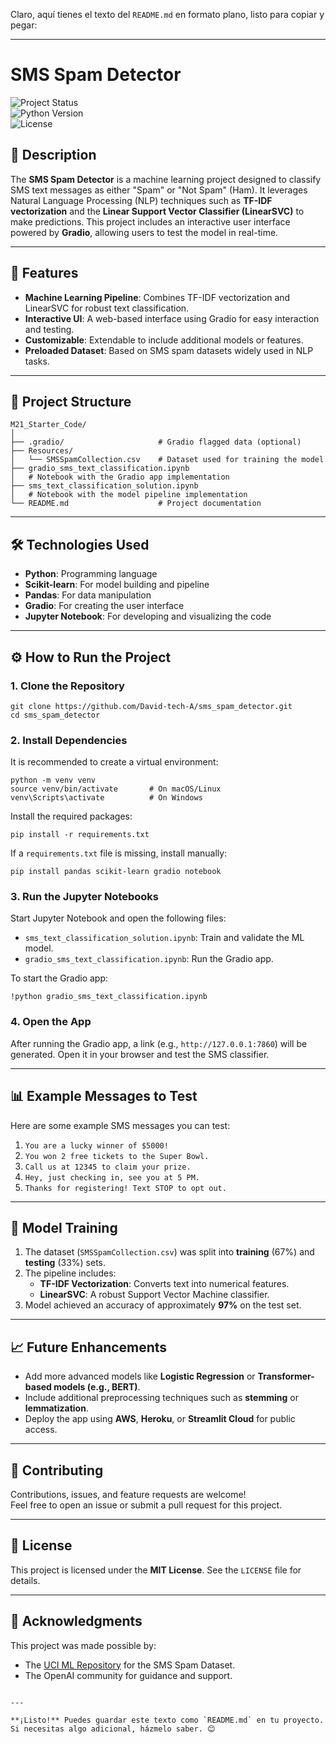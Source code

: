 Claro, aquí tienes el texto del `README.md` en formato plano, listo para copiar y pegar:

---

# SMS Spam Detector

![Project Status](https://img.shields.io/badge/Status-Completed-brightgreen)  
![Python Version](https://img.shields.io/badge/Python-3.7%2B-blue)  
![License](https://img.shields.io/badge/License-MIT-lightgrey)

## 📜 Description

The **SMS Spam Detector** is a machine learning project designed to classify SMS text messages as either "Spam" or "Not Spam" (Ham). It leverages Natural Language Processing (NLP) techniques such as **TF-IDF vectorization** and the **Linear Support Vector Classifier (LinearSVC)** to make predictions. This project includes an interactive user interface powered by **Gradio**, allowing users to test the model in real-time.

---

## 🚀 Features
- **Machine Learning Pipeline**: Combines TF-IDF vectorization and LinearSVC for robust text classification.
- **Interactive UI**: A web-based interface using Gradio for easy interaction and testing.
- **Customizable**: Extendable to include additional models or features.
- **Preloaded Dataset**: Based on SMS spam datasets widely used in NLP tasks.

---

## 📂 Project Structure

```
M21_Starter_Code/
│
├── .gradio/                     # Gradio flagged data (optional)
├── Resources/
│   └── SMSSpamCollection.csv    # Dataset used for training the model
├── gradio_sms_text_classification.ipynb
│   # Notebook with the Gradio app implementation
├── sms_text_classification_solution.ipynb
│   # Notebook with the model pipeline implementation
└── README.md                    # Project documentation
```

---

## 🛠️ Technologies Used
- **Python**: Programming language
- **Scikit-learn**: For model building and pipeline
- **Pandas**: For data manipulation
- **Gradio**: For creating the user interface
- **Jupyter Notebook**: For developing and visualizing the code

---

## ⚙️ How to Run the Project

### 1. Clone the Repository
```
git clone https://github.com/David-tech-A/sms_spam_detector.git
cd sms_spam_detector
```

### 2. Install Dependencies
It is recommended to create a virtual environment:
```
python -m venv venv
source venv/bin/activate       # On macOS/Linux
venv\Scripts\activate          # On Windows
```

Install the required packages:
```
pip install -r requirements.txt
```

If a `requirements.txt` file is missing, install manually:
```
pip install pandas scikit-learn gradio notebook
```

### 3. Run the Jupyter Notebooks
Start Jupyter Notebook and open the following files:
- `sms_text_classification_solution.ipynb`: Train and validate the ML model.
- `gradio_sms_text_classification.ipynb`: Run the Gradio app.

To start the Gradio app:
```
!python gradio_sms_text_classification.ipynb
```

### 4. Open the App
After running the Gradio app, a link (e.g., `http://127.0.0.1:7860`) will be generated. Open it in your browser and test the SMS classifier.

---

## 📊 Example Messages to Test
Here are some example SMS messages you can test:
1. `You are a lucky winner of $5000!`
2. `You won 2 free tickets to the Super Bowl.`
3. `Call us at 12345 to claim your prize.`
4. `Hey, just checking in, see you at 5 PM.`
5. `Thanks for registering! Text STOP to opt out.`

---

## 🧠 Model Training
1. The dataset (`SMSSpamCollection.csv`) was split into **training** (67%) and **testing** (33%) sets.
2. The pipeline includes:
   - **TF-IDF Vectorization**: Converts text into numerical features.
   - **LinearSVC**: A robust Support Vector Machine classifier.
3. Model achieved an accuracy of approximately **97%** on the test set.

---

## 📈 Future Enhancements
- Add more advanced models like **Logistic Regression** or **Transformer-based models (e.g., BERT)**.
- Include additional preprocessing techniques such as **stemming** or **lemmatization**.
- Deploy the app using **AWS**, **Heroku**, or **Streamlit Cloud** for public access.

---

## 🤝 Contributing
Contributions, issues, and feature requests are welcome!  
Feel free to open an issue or submit a pull request for this project.

---

## 📄 License
This project is licensed under the **MIT License**. See the `LICENSE` file for details.

---

## 🌟 Acknowledgments
This project was made possible by:
- The [UCI ML Repository](https://archive.ics.uci.edu/ml/index.php) for the SMS Spam Dataset.
- The OpenAI community for guidance and support.
```

---

**¡Listo!** Puedes guardar este texto como `README.md` en tu proyecto. Si necesitas algo adicional, házmelo saber. 😊
